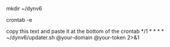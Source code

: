 mkdir ~/dynv6

crontab -e 

copy this text and paste it at the bottom of the crontab
*/1 * * * * ~/dynv6/updater.sh @your-domain @your-token 2>&1


